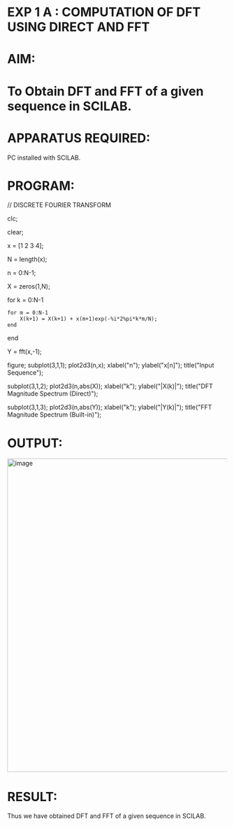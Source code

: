 # EXP 1 A : COMPUTATION OF DFT USING DIRECT AND FFT

# AIM: 

# To Obtain DFT and FFT of a given sequence in SCILAB. 

# APPARATUS REQUIRED: 
PC installed with SCILAB. 

# PROGRAM: 
// DISCRETE FOURIER TRANSFORM 

clc;

clear;

x = [1 2 3 4];

N = length(x);

n = 0:N-1;

X = zeros(1,N);

for k = 0:N-1

    for m = 0:N-1
        X(k+1) = X(k+1) + x(m+1)exp(-%i*2%pi*k*m/N);
    end
end

Y = fft(x,-1);

figure;
subplot(3,1,1);
plot2d3(n,x);
xlabel("n"); ylabel("x[n]");
title("Input Sequence");

subplot(3,1,2);
plot2d3(n,abs(X));
xlabel("k"); ylabel("|X(k)|");
title("DFT Magnitude Spectrum (Direct)");

subplot(3,1,3);
plot2d3(n,abs(Y));
xlabel("k"); ylabel("|Y(k)|");
title("FFT Magnitude Spectrum (Built-in)");

# OUTPUT: 
<img width="767" height="716" alt="image" src="https://github.com/user-attachments/assets/31ff026f-faf9-485c-abf3-59ef7e9635a1" />


# RESULT: 
Thus we have obtained DFT and FFT of a given sequence in SCILAB.
